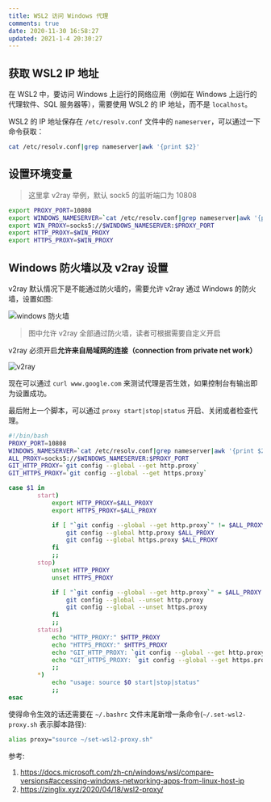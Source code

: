 ```yaml
---
title: WSL2 访问 Windows 代理
comments: true
date: 2020-11-30 16:58:27
updated: 2021-1-4 20:30:27
---
```


## 获取 WSL2 IP 地址

在 WSL2 中，要访问 Windows 上运行的网络应用（例如在 Windows 上运行的代理软件、SQL 服务器等），需要使用 WSL2 的 IP 地址，而不是 `localhost`。

WSL2 的 IP 地址保存在 `/etc/resolv.conf` 文件中的 `nameserver`，可以通过一下命令获取：

```bash
cat /etc/resolv.conf|grep nameserver|awk '{print $2}'
```
## 设置环境变量

> 这里拿 v2ray 举例，默认 sock5 的监听端口为 10808

```bash
export PROXY_PORT=10808
export WINDOWS_NAMESERVER=`cat /etc/resolv.conf|grep nameserver|awk '{print $2}'`
export WIN_PROXY=socks5://$WINDOWS_NAMESERVER:$PROXY_PORT
export HTTP_PROXY=$WIN_PROXY
export HTTPS_PROXY=$WIN_PROXY
```

<!-- more -->

## Windows 防火墙以及 v2ray 设置

v2ray 默认情况下是不能通过防火墙的，需要允许 v2ray 通过 Windows 的防火墙，设置如图:

![windows 防火墙](https://i.loli.net/2020/12/31/DStfWsanH1E6wLJ.png)

> 图中允许 v2ray 全部通过防火墙，读者可根据需要自定义开启

v2ray 必须开启**允许来自局域网的连接（connection from private net work）**

![v2ray](https://i.loli.net/2020/11/30/vZ1EH96GKOnDQBI.png)

现在可以通过 `curl www.google.com` 来测试代理是否生效，如果控制台有输出即为设置成功。

最后附上一个脚本，可以通过 `proxy start|stop|status` 开启、关闭或者检查代理。

```bash
#!/bin/bash
PROXY_PORT=10808
WINDOWS_NAMESERVER=`cat /etc/resolv.conf|grep nameserver|awk '{print $2}'`
ALL_PROXY=socks5://$WINDOWS_NAMESERVER:$PROXY_PORT
GIT_HTTP_PROXY=`git config --global --get http.proxy`
GIT_HTTPS_PROXY=`git config --global --get https.proxy`

case $1 in
        start)
            export HTTP_PROXY=$ALL_PROXY
            export HTTPS_PROXY=$ALL_PROXY

            if [ "`git config --global --get http.proxy`" != $ALL_PROXY ]; then
                git config --global http.proxy $ALL_PROXY
                git config --global https.proxy $ALL_PROXY
            fi
            ;;
        stop)
            unset HTTP_PROXY
            unset HTTPS_PROXY

            if [ "`git config --global --get http.proxy`" = $ALL_PROXY ]; then
                git config --global --unset http.proxy
                git config --global --unset https.proxy
            fi
            ;;
        status)
            echo "HTTP_PROXY:" $HTTP_PROXY
            echo "HTTPS_PROXY:" $HTTPS_PROXY
            echo "GIT_HTTP_PROXY: `git config --global --get http.proxy`"
            echo "GIT_HTTPS_PROXY: `git config --global --get https.proxy`"
            ;;
        *)
            echo "usage: source $0 start|stop|status"
            ;;
esac
```

使得命令生效的话还需要在 `~/.bashrc` 文件末尾新增一条命令(`~/.set-wsl2-proxy.sh` 表示脚本路径):

```bash
alias proxy="source ~/set-wsl2-proxy.sh"
```

参考:
1. https://docs.microsoft.com/zh-cn/windows/wsl/compare-versions#accessing-windows-networking-apps-from-linux-host-ip
2. https://zinglix.xyz/2020/04/18/wsl2-proxy/